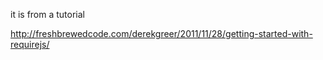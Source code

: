 it is from a tutorial

http://freshbrewedcode.com/derekgreer/2011/11/28/getting-started-with-requirejs/